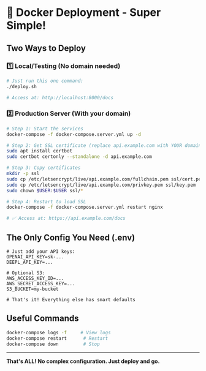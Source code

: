 # 🚀 Docker Deployment - Super Simple!

## Two Ways to Deploy

### 1️⃣ Local/Testing (No domain needed)
```bash
# Just run this one command:
./deploy.sh

# Access at: http://localhost:8000/docs
```

### 2️⃣ Production Server (With your domain)

```bash
# Step 1: Start the services
docker-compose -f docker-compose.server.yml up -d

# Step 2: Get SSL certificate (replace api.example.com with YOUR domain)
sudo apt install certbot
sudo certbot certonly --standalone -d api.example.com

# Step 3: Copy certificates
mkdir -p ssl
sudo cp /etc/letsencrypt/live/api.example.com/fullchain.pem ssl/cert.pem
sudo cp /etc/letsencrypt/live/api.example.com/privkey.pem ssl/key.pem
sudo chown $USER:$USER ssl/*

# Step 4: Restart to load SSL
docker-compose -f docker-compose.server.yml restart nginx

# ✅ Access at: https://api.example.com/docs
```

## The Only Config You Need (.env)

```env
# Just add your API keys:
OPENAI_API_KEY=sk-...
DEEPL_API_KEY=...

# Optional S3:
AWS_ACCESS_KEY_ID=...
AWS_SECRET_ACCESS_KEY=...
S3_BUCKET=my-bucket

# That's it! Everything else has smart defaults
```

## Useful Commands

```bash
docker-compose logs -f     # View logs
docker-compose restart      # Restart
docker-compose down         # Stop
```

---
**That's ALL! No complex configuration. Just deploy and go.**